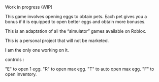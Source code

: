 Work in progress (WIP)

This game involves opening eggs to obtain pets. Each pet gives you a bonus if it is equipped to open better eggs and obtain more bonuses.

This is an adaptation of all the “simulator” games available on Roblox.

This is a personal project that will not be marketed.

I am the only one working on it.



controls :

"E" to open 1 egg.
"R" to open max egg.
"T" to auto open max egg.
"F" to open inventory.
